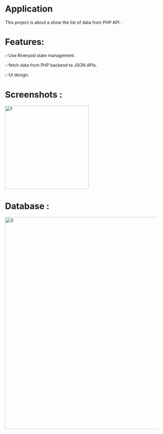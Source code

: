 # Application
This project is about a show the list of data from PHP API .

#  Features: 
✅Use Riverpod state management .

✅fetch data from PHP backend to JSON APIs.

✅UI design.

# Screenshots :
<img width="276" alt="1" src="https://github.com/assignment-SAFF/Application/assets/109272922/94aa3673-4140-4847-bbaa-2e345e6f0721">


# Database :
<img width="700" alt="3" src="https://github.com/assignment-SAFF/Application/assets/109272922/913fb097-9383-4c81-afb5-acba6730cac1">

